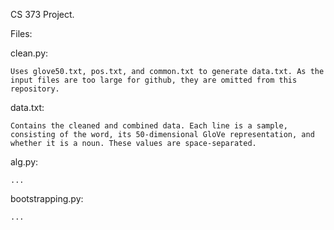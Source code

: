 CS 373 Project.

Files:

  clean.py:

    Uses glove50.txt, pos.txt, and common.txt to generate data.txt. As the input files are too large for github, they are omitted from this repository.

  data.txt:

    Contains the cleaned and combined data. Each line is a sample, consisting of the word, its 50-dimensional GloVe representation, and whether it is a noun. These values are space-separated.

  alg.py:

    ...

  bootstrapping.py:
  
    ...

